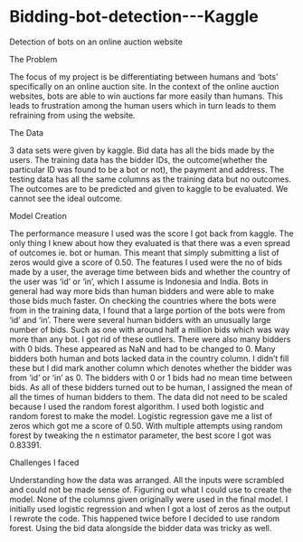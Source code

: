 # Bidding-bot-detection---Kaggle
Detection of bots on an online auction website


The Problem

The focus of my project is be differentiating between humans and ‘bots’ specifically on an online auction site. In the context of the online auction websites, bots are able to win auctions far more easily than humans. This leads to frustration among the human users which in turn leads to them refraining from using the website. 


The Data

3 data sets were given by kaggle. 
Bid data has all the bids made by the users.
The training data has the bidder IDs, the outcome(whether the particular ID was found to be a bot or not), the payment and address.
The testing data has all the same columns as the training data but no outcomes. The outcomes are to be predicted and given to kaggle to be evaluated. We cannot see the ideal outcome.


Model Creation

The performance measure I used was the score I got back from kaggle.
The only thing I knew about how they evaluated is that there was a even spread of outcomes ie. bot or human. This meant that simply submitting a list of zeros would give a score of 0.50.
The features I used were the no of bids made by a user, the average time between bids and whether the country of the user was ‘id’ or ‘in’, which I assume is Indonesia and India.
Bots in general had way more bids than human bidders and were able to make those bids much faster.
On checking the countries where the bots were from in the training data, I found that a large portion of the bots were from ‘id’ and ‘in’.
There were several human bidders with an unusually large number of bids. Such as one with around half a million bids which was way more than any bot. I got rid of these outliers.
There were also many bidders with 0 bids. These appeared as NaN and had to be changed to 0.
Many bidders both human and bots lacked data in the country column. I didn’t fill these but I did mark another column which denotes whether the bidder was from ‘id’ or ‘in’ as 0.
The bidders with 0 or 1 bids had no mean time between bids. As all of these bidders turned out to be human, I assigned the mean of all the times of human bidders to them.
The data did not need to be scaled because I used the random forest algorithm.
I used both logistic and random forest to make the model. 
Logistic regression gave me a list of zeros which got me a score of 0.50.
With multiple attempts using random forest by tweaking the n estimator parameter, the best score I got was 0.83391.


Challenges I faced

Understanding how the data was arranged. All the inputs were scrambled and could not be made sense of.
Figuring out what I could use to create the model. None of the columns given originally were used in the final model.
I initially used logistic regression and when I got a lost of zeros as the output I rewrote the code. This happened twice before I decided to use random forest.
Using the bid data alongside the bidder data was tricky as well.
